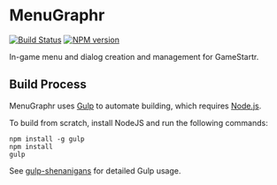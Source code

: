 <!-- {{Top}} -->
# MenuGraphr
[![Build Status](https://travis-ci.org/FullScreenShenanigans/MenuGraphr.svg?branch=master)](https://travis-ci.org/FullScreenShenanigans/MenuGraphr)
[![NPM version](https://badge.fury.io/js/menugraphr.svg)](http://badge.fury.io/js/menugraphr)

In-game menu and dialog creation and management for GameStartr.
<!-- {{/Top}} -->

<!-- {{Builds}} -->
## Build Process

MenuGraphr uses [Gulp](http://gulpjs.com/) to automate building, which requires [Node.js](http://node.js.org).

To build from scratch, install NodeJS and run the following commands:

```
npm install -g gulp
npm install
gulp
```



See [gulp-shenanigans](https://github.com/FullScreenShenanigans/gulp-shenanigans) for detailed Gulp usage.
<!-- {{/Builds}} -->

